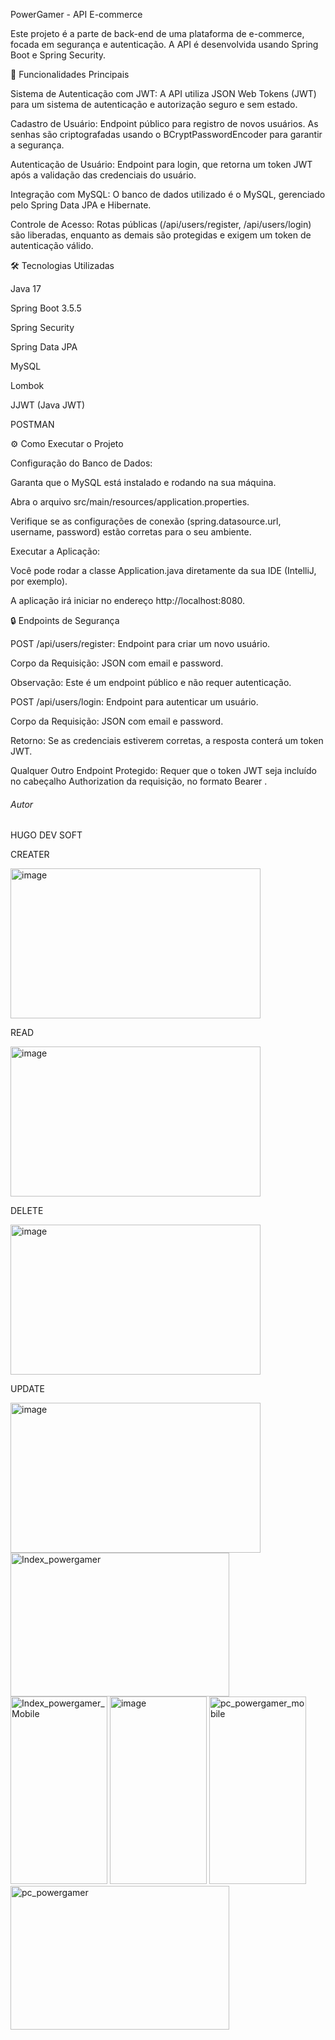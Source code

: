 PowerGamer - API E-commerce

Este projeto é a parte de back-end de uma plataforma de e-commerce, focada em segurança e autenticação. A API é desenvolvida usando Spring Boot e Spring Security.

🚀 Funcionalidades Principais

Sistema de Autenticação com JWT: A API utiliza JSON Web Tokens (JWT) para um sistema de autenticação e autorização seguro e sem estado.

Cadastro de Usuário: Endpoint público para registro de novos usuários. As senhas são criptografadas usando o BCryptPasswordEncoder para garantir a segurança.

Autenticação de Usuário: Endpoint para login, que retorna um token JWT após a validação das credenciais do usuário.

Integração com MySQL: O banco de dados utilizado é o MySQL, gerenciado pelo Spring Data JPA e Hibernate.

Controle de Acesso: Rotas públicas (/api/users/register, /api/users/login) são liberadas, enquanto as demais são protegidas e exigem um token de autenticação válido.

🛠️ Tecnologias Utilizadas

Java 17

Spring Boot 3.5.5

Spring Security

Spring Data JPA

MySQL

Lombok

JJWT (Java JWT)

POSTMAN

⚙️ Como Executar o Projeto

Configuração do Banco de Dados:

Garanta que o MySQL está instalado e rodando na sua máquina.

Abra o arquivo src/main/resources/application.properties.

Verifique se as configurações de conexão (spring.datasource.url, username, password) estão corretas para o seu ambiente.

Executar a Aplicação:

Você pode rodar a classe Application.java diretamente da sua IDE (IntelliJ, por exemplo).

A aplicação irá iniciar no endereço http://localhost:8080.

🔒 Endpoints de Segurança

POST /api/users/register: Endpoint para criar um novo usuário.

Corpo da Requisição: JSON com email e password.

Observação: Este é um endpoint público e não requer autenticação.

POST /api/users/login: Endpoint para autenticar um usuário.

Corpo da Requisição: JSON com email e password.

Retorno: Se as credenciais estiverem corretas, a resposta conterá um token JWT.

Qualquer Outro Endpoint Protegido: Requer que o token JWT seja incluído no cabeçalho Authorization da requisição, no formato Bearer <token>.

###### Autor ######
 HUGO DEV SOFT 
 
CREATER

<img width="400" height="240" alt="image" src="https://github.com/user-attachments/assets/e9392c60-4215-45e1-ab2e-1d4ebcbe225a" />

READ

<img width="400" height="240" alt="image" src="https://github.com/user-attachments/assets/bd316339-6acf-4444-9739-01e61954fff4" />

DELETE

<img width="400" height="240" alt="image" src="https://github.com/user-attachments/assets/13aede13-3e5d-43b8-bc13-93bb6662f477" />

UPDATE

<img width="400" height="240" alt="image" src="https://github.com/user-attachments/assets/3275e281-f384-4128-80f8-43c283cbee74" />





<img width="350" height="230" alt="Index_powergamer" src="https://github.com/user-attachments/assets/da313fbd-f2fc-4939-aaa8-ed8eceb478f6" />

<img width="155" height="300" alt="Index_powergamer_Mobile" src="https://github.com/user-attachments/assets/da1fc988-df03-4a11-8c0e-d79bead4dee4" />

<img width="155" height="300" alt="image" src="https://github.com/user-attachments/assets/3660e58c-35c9-4d3e-90a0-e02cec71be4e" />

<img width="155" height="300" alt="pc_powergamer_mobile" src="https://github.com/user-attachments/assets/0ef6fd84-b772-4cc0-8753-ed207905eec7" />


<img width="350" height="230" alt="pc_powergamer" src="https://github.com/user-attachments/assets/144a9493-2f41-4c86-a9c1-5141866740d6" />















